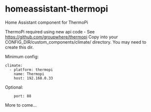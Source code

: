 # homeassistant-thermopi
Home Assistant component for ThermoPi

ThermoPi required using new api code -  See https://github.com/groupwhere/thermopi
Copy into your CONFIG_DIR/custom_components/climate/ directory.  You may need to create this dir.

Minimum config:
```
climate:
  - platform: thermopi
    name: Thermopi
    host: 192.168.0.33

```
Optional:
```
    port: 88
```

More to come...


